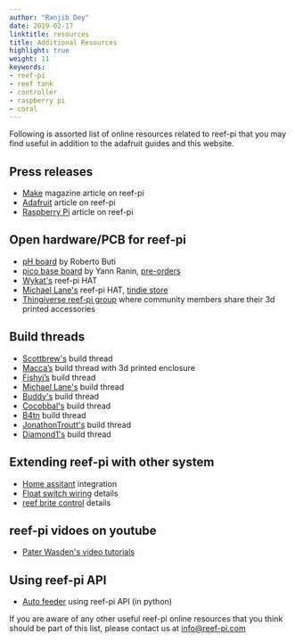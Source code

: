 ```yaml
---
author: "Ranjib Dey"
date: 2019-02-17
linktitle: resources
title: Additional Resources
highlight: true
weight: 11
keywords:
- reef-pi
- reef tank
- controller
- raspberry pi
- coral
---
```


Following is assorted list of online resources related to reef-pi that you may find useful in addition to the adafruit guides and this website.

## Press releases

- [Make](https://makezine.com/2017/06/21/automate-coral-reef-tank-raspberry-pi/) magazine article on reef-pi
- [Adafruit](https://blog.adafruit.com/2018/05/17/reef-pi-an-opensource-reef-tank-controller-based-on-raspberry-pi-reef_pi-raspberry_pi/) article on reef-pi
- [Raspberry Pi](https://www.raspberrypi.org/blog/reef-pi-raspberry-pi-fish-tank-management-system/) article on reef-pi

## Open hardware/PCB for reef-pi

- [pH board](https://www.reef2reef.com/threads/reef-pi-new-daugther-board.478458/) by Roberto Buti
- [pico base board](https://www.reef2reef.com/threads/reef-pi-base-boards.499890/) by Yann Ranin, [pre-orders](https://blueacro.com/controllers)
- [Wykat's](https://www.reef2reef.com/threads/reef-pi_-pcbs.513733/) reef-pi HAT
- [Michael Lane's](https://github.com/Ranthalion/reef-piHat) reef-pi HAT, [tindie store](https://www.tindie.com/products/Ranthalion/ml-reef-pi-hat/)
- [Thingiverse reef-pi group](https://www.thingiverse.com/groups/reef-pi/about) where community members share their 3d printed accessories


## Build threads

- [Scottbrew's](https://www.reef2reef.com/threads/scottbrews-reef-pi.497789/) build thread
- [Macca’s](https://www.reef2reef.com/threads/3d-printed-reef-pi-build.494515/) build thread with 3d printed enclosure
- [Fishyj’s](https://www.reef2reef.com/threads/my-reef-pi-build.510293) build thread
- [Michael Lane's](https://www.reef2reef.com/threads/diy-reef-pi-build-log.458088/) build thread
- [Buddy's](https://www.reef2reef.com/threads/buddys-reef-pi-build.516576/) build thread
- [Cocobbal's](https://www.reef2reef.com/threads/cocobball-reef-pi-build.508444) build thread
- [B4tn](https://www.reef2reef.com/threads/another-reef-pi-build.506894/) build thread
- [JonathonTroutt's](https://www.reef2reef.com/threads/troutts-reef-pi-build.521247/) build thread
- [Diamond1's](https://www.reef2reef.com/threads/reef-pi-build.482170/) build thread

## Extending reef-pi with other system

- [Home assitant](https://github.com/sfgabe/home_assistant/wiki/Custom-Home-Assistant-Config-with-Reef-Pi) integration
- [Float switch wiring](https://www.reef2reef.com/threads/reef-pi-an-opensource-reef-tank-controller-based-on-raspberry-pi.289256/page-356#post-5312272) details
- [reef brite control](https://www.reef2reef.com/threads/reef-pi-an-opensource-reef-tank-controller-based-on-raspberry-pi.289256/page-317#post-5170928) details


## reef-pi vidoes on youtube

- [Pater Wasden's video tutorials](https://www.youtube.com/watch?v=5J03EwEWB0s)


## Using reef-pi API

- [Auto feeder](https://gist.github.com/JohnRudolfLewis/3095689bb80fd6ef6b94240519ff282c) using reef-pi API (in python)


If you are aware of any other useful reef-pi online resources that you think should be part of this list, please contact us at info@reef-pi.com
